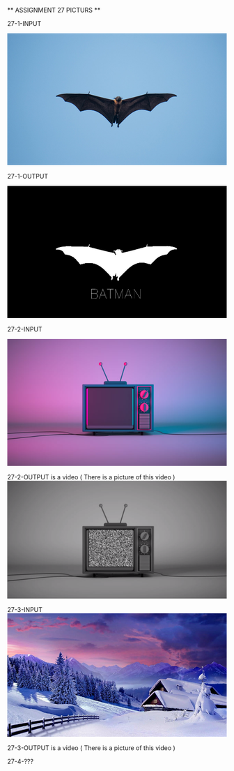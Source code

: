 ** ASSIGNMENT 27 PICTURS **

27-1-INPUT

![Alt text](1_input.jpg)

27-1-OUTPUT

![Alt text](1_output.jpg)

27-2-INPUT

![Alt text](2_input.jpg)

27-2-OUTPUT is a video ( There is a picture of this video )
![Alt text](2_output.png)

27-3-INPUT
![Alt text](3_input.jpg)

27-3-OUTPUT is a video ( There is a picture of this video )


27-4-???